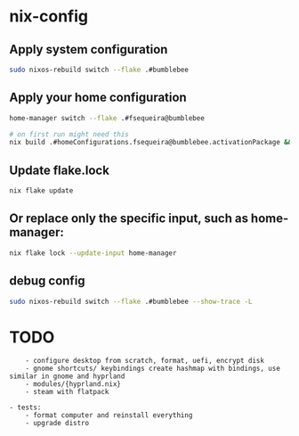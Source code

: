 # nix-config

## Apply system configuration
```bash
sudo nixos-rebuild switch --flake .#bumblebee
```

## Apply your home configuration
```bash
home-manager switch --flake .#fsequeira@bumblebee

# on first run might need this
nix build .#homeConfigurations.fsequeira@bumblebee.activationPackage && ./result/activate
```

## Update flake.lock
```bash
nix flake update
```

## Or replace only the specific input, such as home-manager:
```bash
nix flake lock --update-input home-manager
```

## debug config
```bash
sudo nixos-rebuild switch --flake .#bumblebee --show-trace -L
```


# TODO 
```
    - configure desktop from scratch, format, uefi, encrypt disk
    - gnome shortcuts/ keybindings create hashmap with bindings, use similar in gnome and hyprland
    - modules/{hyprland.nix}
    - steam with flatpack

- tests: 
    - format computer and reinstall everything
    - upgrade distro 
```
